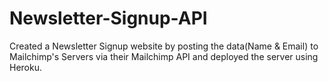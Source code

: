 # Newsletter-Signup-API
Created a Newsletter Signup website by posting the data(Name &amp; Email) to Mailchimp's Servers via their Mailchimp API and deployed the server using Heroku.
